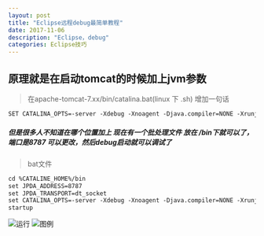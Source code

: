 ```yaml
---
layout: post
title: "Eclipse远程debug最简单教程"
date: 2017-11-06 
description: "Eclipse，debug"
categories: Eclipse技巧
--- 
```


  

## 原理就是在启动tomcat的时候加上jvm参数
>在apache-tomcat-7.xx/bin/catalina.bat(linux 下  .sh)
增加一句话

```xml
SET CATALINA_OPTS=-server -Xdebug -Xnoagent -Djava.compiler=NONE -Xrunjdwp:transport=dt_socket,server=y,suspend=n,address=8000
```

##### 但是很多人不知道在哪个位置加上 现在有一个批处理文件 放在 /bin下就可以了，端口是8787 可以更改，然后debug启动就可以调试了

> bat文件
```xml
cd %CATALINE_HOME%/bin 
set JPDA_ADDRESS=8787 
set JPDA_TRANSPORT=dt_socket 
set CATALINA_OPTS=-server -Xdebug -Xnoagent -Djava.compiler=NONE -Xrunjdwp:transport=dt_socket,server=y,suspend=n,address=8787 
startup
```

![运行](http://4315e09a.wiz03.com/share/resources/d954f0fe-e8a6-465b-a72a-ca38d165a1c8/index_files/8b9ac31e674adf711d9d01cabbccbccb.png "运行")
![图例](http://4315e09a.wiz03.com/share/resources/d954f0fe-e8a6-465b-a72a-ca38d165a1c8/index_files/0a47ca8b4e88b201cf4625271e921dae.png "图例")
